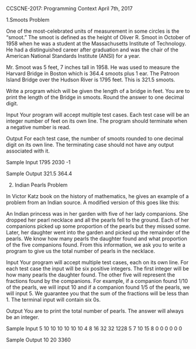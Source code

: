 CCSCNE-2017: Programming Context April 7th, 2017

1.Smoots Problem

One of the most-celebrated units of measurement in some circles is the “smoot.” The smoot is
defined as the height of Oliver R. Smoot in October of 1958 when he was a student at the
Massachusetts Institute of Technology. He had a distinguished career after graduation and was
the chair of the American National Standards Institute (ANSI) for a year. 

Mr. Smoot was 5 feet, 7 inches tall in 1958. He was used to measure the Harvard Bridge in Boston which is 364.4 smoots
plus 1 ear. The Patroon Island Bridge over the Hudson River is 1795 feet. This is 321.5 smoots.

Write a program which will be given the length of a bridge in feet. You are to print the length of
the Bridge in smoots. Round the answer to one decimal digit.

Input
Your program will accept multiple test cases. Each test case will be an integer number of feet on
its own line. The program should terminate when a negative number is read.

Output
For each test case, the number of smoots rounded to one decimal digit on its own line. The
terminating case should not have any output associated with it.

Sample Input
1795
2030
-1

Sample Output
321.5
364.4


2. Indian Pearls Problem

In Victor Katz book on the history of mathematics, he gives an example of a problem from an
Indian source. A modified version of this goes like this:

An Indian princess was in her garden with five of her lady companions. She dropped her
pearl necklace and all the pearls fell to the ground. Each of her companions picked up
some proportion of the pearls but they missed some.
Later, her daughter went into the garden and picked up the remainder of the pearls. We
know how many pearls the daughter found and what proportion of the five companions
found. From this information, we ask you to write a program to give us the total number of
pearls in the necklace.

Input
Your program will accept multiple test cases, each on its own line. For each test case the input
will be six positive integers. The first integer will be how many pearls the daughter found. The
other five will represent the fractions found by the companions. For example, if a companion
found 1/10 of the pearls, we will input 10 and if a companion found 1/5 of the pearls, we will
input 5. We guarantee you that the sum of the fractions will be less than 1. The terminal input
will contain six 0s.

Output
You are to print the total number of pearls. The answer will always be an integer.

Sample Input
5 10 10 10 10 10
10 4 8 16 32 32
1228 5 7 10 15 8
0 0 0 0 0 0

Sample Output
10
20
3360
